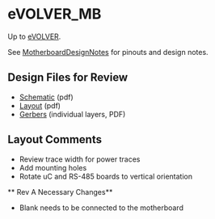 # eVOLVER_MB
Up to [eVOLVER](eVOLVER.md).

See [MotherboardDesignNotes](MotherboardDesignNotes.md) for pinouts and design notes.

## Design Files for Review

 * [Schematic](http://ohm.bu.edu/~hazen/BME/eVOLVER/Boards/Motherboard/Motherboard.pdf) (pdf)
 * [Layout](http://ohm.bu.edu/~hazen/BME/eVOLVER/Boards/Motherboard/Motherboard-layout.pdf) (pdf)
 * [Gerbers](http://ohm.bu.edu/~hazen/BME/eVOLVER/Boards/Motherboard/Motherboard_gerber.pdf) (individual layers, PDF)

## Layout Comments

 * Review trace width for power traces
 * Add mounting holes
 * Rotate uC and RS-485 boards to vertical orientation

** Rev A Necessary Changes**

 * Blank needs to be connected to the motherboard
